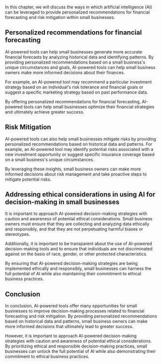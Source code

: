 
In this chapter, we will discuss the ways in which artificial intelligence (AI) can be leveraged to provide personalized recommendations for financial forecasting and risk mitigation within small businesses.

Personalized recommendations for financial forecasting
------------------------------------------------------

AI-powered tools can help small businesses generate more accurate financial forecasts by analyzing historical data and identifying patterns. By providing personalized recommendations based on a small business's unique circumstances and goals, AI-powered tools can help small business owners make more informed decisions about their finances.

For example, an AI-powered tool may recommend a particular investment strategy based on an individual's risk tolerance and financial goals or suggest a specific marketing strategy based on past performance data.

By offering personalized recommendations for financial forecasting, AI-powered tools can help small businesses optimize their financial strategies and ultimately achieve greater success.

Risk Mitigation
---------------

AI-powered tools can also help small businesses mitigate risks by providing personalized recommendations based on historical data and patterns. For example, an AI-powered tool may identify potential risks associated with a new investment opportunity or suggest specific insurance coverage based on a small business's unique circumstances.

By leveraging these insights, small business owners can make more informed decisions about risk management and take proactive steps to mitigate potential risks.

Addressing ethical considerations in using AI for decision-making in small businesses
-------------------------------------------------------------------------------------

It is important to approach AI-powered decision-making strategies with caution and awareness of potential ethical considerations. Small business owners must ensure that they are collecting and analyzing data ethically and responsibly, and that they are not perpetuating harmful biases or stereotypes.

Additionally, it is important to be transparent about the use of AI-powered decision-making tools and to ensure that individuals are not discriminated against on the basis of race, gender, or other protected characteristics.

By ensuring that AI-powered decision-making strategies are being implemented ethically and responsibly, small businesses can harness the full potential of AI while also maintaining their commitment to ethical business practices.

Conclusion
--------------------------

In conclusion, AI-powered tools offer many opportunities for small businesses to improve decision-making processes related to financial forecasting and risk mitigation. By providing personalized recommendations based on historical data and patterns, small business owners can make more informed decisions that ultimately lead to greater success.

However, it is important to approach AI-powered decision-making strategies with caution and awareness of potential ethical considerations. By prioritizing ethical and responsible decision-making practices, small businesses can unlock the full potential of AI while also demonstrating their commitment to ethical business practices.
